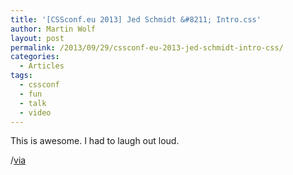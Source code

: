 ```yaml
---
title: '[CSSconf.eu 2013] Jed Schmidt &#8211; Intro.css'
author: Martin Wolf
layout: post
permalink: /2013/09/29/cssconf-eu-2013-jed-schmidt-intro-css/
categories:
  - Articles
tags:
  - cssconf
  - fun
  - talk
  - video
---
```

This is awesome. I had to laugh out loud.

/[via][1]

 [1]: https://twitter.com/JerikoOne/status/384344818971054080